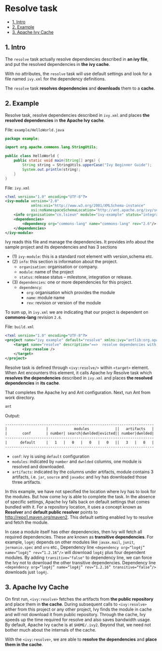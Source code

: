 # Resolve task

<!-- TOC -->

- [1. Intro](#1-intro)
- [2. Example](#2-example)
- [3. Apache Ivy Cache](#3-apache-ivy-cache)

<!-- /TOC -->

## 1. Intro

The `resolve` task actually resolve dependencies described in **an ivy file**, and put the resolved dependencies in **the ivy cache**.

With no attributes,  the `resolve` task will use default settings and look for a file named `ivy.xml` for the dependency definitions.

The `resolve` task **resolves dependencies** and **downloads** them to a **cache**.

## 2. Example

Resolve task, resolve dependencies described in `ivy.xml` and places **the resolved dependencies** in **the Apache Ivy cache**.

File: `example/HelloWorld.java`

```java
package example;

import org.apache.commons.lang.StringUtils;

public class HelloWorld {
    public static void main(String[] args) {
        String string = StringUtils.upperCase("Ivy Beginner Guide");
        System.out.println(string);
    }
}
```

File: `ivy.xml`

```xml
<?xml version="1.0" encoding="UTF-8"?>
<ivy-module version="2.0"
            xmlns:xsi="http://www.w3.org/2001/XMLSchema-instance"
            xsi:noNamespaceSchemaLocation="http://ant.apache.org/ivy/schemas/ivy.xsd">
    <info organisation="cn.lsieun" module="ivy-example" status="integration"/>
    <dependencies>
        <dependency org="commons-lang" name="commons-lang" rev="2.6"/>
    </dependencies>
</ivy-module>
```

Ivy reads this file and manage the dependencies. It provides info about the sample project and its dependencies and has 3 sections

- (1) `ivy-module`: this is a standard root element with version,schema etc.
- (2) `info`: this section is information about the project.
  - `organisation`: organisation or company.
  - `module`: name of the project
  - `status`: release status – milestone, integration or release.
- (3) `dependencies`: one or more dependencies for this project.
  - `dependency`:
    - `org`: organisation which provides the module
    - `name`: module name
    - `rev`: revision or version of the module

To sum up, in `ivy.xml` we are indicating that our project is dependent on **commons-lang** revision `2.6`.

File: `build.xml`

```xml
<?xml version="1.0" encoding="UTF-8"?>
<project name="ivy example" default="resolve" xmlns:ivy="antlib:org.apache.ivy.ant">
    <target name="resolve" description="==>  resolve dependencies with ivy">
        <ivy:resolve />
    </target>
</project>
```

Resolve task is defined through `<ivy:resolve/>` within `<target>` element. When Ant encounters this element, it calls Apache Ivy Resolve task which **resolves the dependencies** described in `ivy.xml` and places **the resolved dependencies** in **its cache**.

That completes the Apache Ivy and Ant configuration. Next, run Ant from work directory.

```bash
ant
```

Output:

```txt
---------------------------------------------------------------------
|                  |            modules            ||   artifacts   |
|       conf       | number| search|dwnlded|evicted|| number|dwnlded|
---------------------------------------------------------------------
|      default     |   1   |   0   |   0   |   0   ||   3   |   0   |
---------------------------------------------------------------------
```

- `conf`: ivy is using `default` configuration
- `modules`: indicated by `number` and `dwnlded` columns, one module is resolved and downloaded.
- `artifacts`: indicated by the columns under artifacts, module contains 3 artifacts, i.e. `jar`, `source` and `javadoc` and Ivy has downloaded those three artifacts.

In this example, we have not specified the location where Ivy has to look for the modules. But how come Ivy is able to complete the task. In the absence of specific settings, Apache Ivy falls back on default settings that comes bundled with it. For a repository location, it uses a concept known as **Resolver** and **default public resolver** points to http://repo1.maven.org/maven2. This default setting enabled Ivy to resolve and fetch the module.

In case a module itself has other dependencies, then Ivy will fetch all required dependencies. These are known as **transitive dependencies**. For example, `log4j` depends on other modules like `javax.mail`, `junit`, `jermanio.spec` and `oro` etc., Dependency line `<dependency org=“log4j” name=“log4j” rev=“1.2.16”/>` will download `log4j` plus four dependent modules. By adding `transitive="false"` to dependency line, we can force the Ivy not to download the other transitive dependencies. Dependency line `<dependency org=“log4j” name=“log4j” rev=“1.2.16” transitive=“false”/>` downloads just `log4j`.

## 3. Apache Ivy Cache

On first run, `<ivy:resolve>` fetches the artifacts from **the public repository** and place them in **the cache**. During subsequent calls to `<ivy:resolve>` either from this project or any other project, Ivy finds the module in cache and will not download it from public repository. Through the cache, Ivy speeds up the time required for resolve and also saves bandwidth usage. By default, Apache Ivy cache is at `$HOME/.ivy2`. Beyond that, we need not bother much about the internals of the cache.

With the `<ivy:resolve>`, we are able to **resolve the dependencies** and **place them in the cache**.

